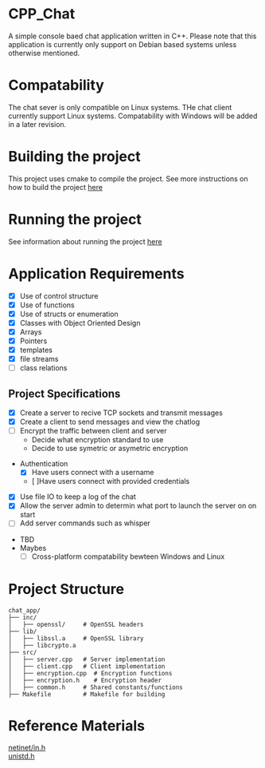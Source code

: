 # CPP_Chat
A simple console baed chat application written in C++. Please note that this application is currently only support on Debian based systems unless otherwise mentioned.
# Compatability
The chat sever is only compatible on Linux systems.
THe chat client currently support Linux systems. Compatability with Windows will be added in a later revision.
# Building the project
This project uses cmake to compile the project.
See more instructions on how to build the project [here](./BUILD.md)
# Running the project
See information about running the project [here](./RUN.md)
# Application Requirements
 - [X] Use of control structure
 - [X] Use of functions
 - [X] Use of structs or enumeration
 - [X] Classes with Object Oriented Design
 - [X] Arrays
 - [X] Pointers
 - [X] templates
 - [X] file streams
 - [ ] class relations 
## Project Specifications
 - [X] Create a server to recive TCP sockets and transmit messages
 - [X] Create a client to send messages and view the chatlog
 - [ ] Encrypt the traffic between client and server
   - Decide what encryption standard to use
   - Decide to use symetric or asymetric encryption
 - Authentication
   - [X] Have users connect with a username
   - [ ]Have users connect with provided credentials
 - [X] Use file IO to keep a log of the chat
 - [X] Allow the server admin to determin what port to launch the server on on start
 -  [ ] Add server commands such as whisper
 - TBD
 - Maybes
   - [ ] Cross-platform compatability bewteen Windows and Linux

# Project Structure
```
chat_app/
├── inc/
│   ├── openssl/     # OpenSSL headers
├── lib/
│   ├── libssl.a     # OpenSSL library
│   ├── libcrypto.a
├── src/
│   ├── server.cpp   # Server implementation
│   ├── client.cpp   # Client implementation
│   ├── encryption.cpp  # Encryption functions
│   ├── encryption.h    # Encryption header
│   ├── common.h     # Shared constants/functions
├── Makefile         # Makefile for building
```

# Reference Materials
[netinet/in.h](https://man7.org/linux/man-pages/man0/netinet_in.h.0p.html) <br>
[unistd.h](https://www.man7.org/linux/man-pages/man0/unistd.h.0p.html)
